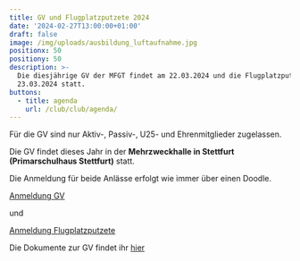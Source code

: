 ```yaml
---
title: GV und Flugplatzputzete 2024
date: '2024-02-27T13:00:00+01:00'
draft: false
image: /img/uploads/ausbildung_luftaufnahme.jpg
positionx: 50
positiony: 50
description: >-
  Die diesjährige GV der MFGT findet am 22.03.2024 und die Flugplatzputzete am
  23.03.2024 statt.
buttons:
  - title: agenda
    url: /club/club/agenda/
---
```

Für die GV sind nur Aktiv-, Passiv-, U25- und Ehrenmitglieder zugelassen. 

Die GV findet dieses Jahr in der **Mehrzweckhalle in Stettfurt (Primarschulhaus Stettfurt)** statt.

Die Anmeldung für beide Anlässe erfolgt wie immer über einen Doodle.

[Anmeldung GV](https://doodle.com/meeting/participate/id/aKA6D1Md) 

und 

[Anmeldung Flugplatzputzete](https://doodle.com/meeting/participate/id/ergY12Ka)

Die Dokumente zur GV findet ihr [hier](https://drive.google.com/drive/folders/1JJ3BlCvGEPt_6Z_gfKQ_ONgYj3O3pOh_)
